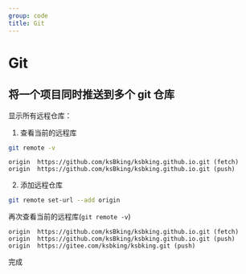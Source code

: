 ```yaml
---
group: code
title: Git
---
```


# Git

## 将一个项目同时推送到多个 git 仓库

显示所有远程仓库：

1. 查看当前的远程库

```bash
git remote -v
```

```
origin  https://github.com/ksBking/ksbking.github.io.git (fetch)
origin  https://github.com/ksBking/ksbking.github.io.git (push)
```

2. 添加远程仓库

```bash
git remote set-url --add origin
```

再次查看当前的远程库(`git remote -v`)

```
origin  https://github.com/ksBking/ksbking.github.io.git (fetch)
origin  https://github.com/ksBking/ksbking.github.io.git (push)
origin  https://gitee.com/ksbking/ksbking.git (push)
```

完成
